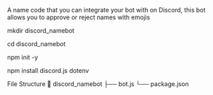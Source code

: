 A name code that you can integrate your bot with on Discord, this bot allows you to approve or reject names with emojis


mkdir discord_namebot

cd discord_namebot

npm init -y

npm install discord.js dotenv

File Structure
📂 discord_namebot
├── bot.js
└── package.json

